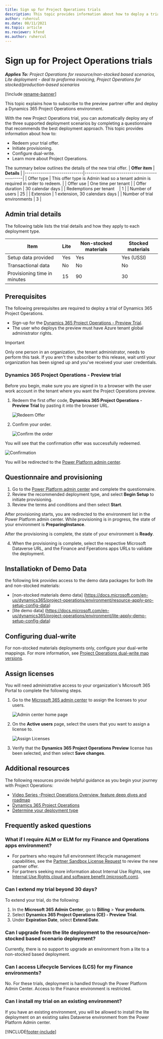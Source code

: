 ```yaml
---
title: Sign up for Project Operations trials
description: This topic provides information about how to deploy a trial of Dynamics 365 Project Operations.
author: ruhercul
ms.date: 08/11/2021
ms.topic: article
ms.reviewer: kfend 
ms.author: ruhercul
---
```


# Sign up for Project Operations trials 

_**Applies To:** Project Operations for resource/non-stocked based scenarios, Lite deployment - deal to proforma invoicing, Project Operations for stocked/production-based scenarios_ 

[!include [rename-banner](~/includes/cc-data-platform-banner.md)]

This topic explains how to subscribe to the preview partner offer and deploy a Dynamics 365 Project Operations environment.

With the new Project Operations trial, you can automatically deploy any of the three supported deployment scenarios by completing a questionnaire that recommends the best deployment approach. This topic provides information about how to:

- Redeem your trial offer.
- Initiate provisioning.
- Configure dual-write.
- Learn more about Project Operations. 

The summary below outlines the details of the new trial offer.
| **Offer item**               | **Details**                                  |
|------------------------------|----------------------------------------------|
| Offer type                   | This offer type is Admin lead so a tenant admin is required in order to redeem. |
| Offer use                    | One time per tenant                          |
| Offer duration               | 30 calendar days                             |
| Redemptions per tenant       | 1                                            |
| Number of users              | 25                                           |
| Extension                    | 1 extension, 30 calendars days               |
| Number of trial environments | 3                                            |


## Admin trial details
The following table lists the trial details and how they apply to each deployment type.

| **Item**                      | **Lite**                                     | **Non-stocked materials** | **Stocked materials** |
|-------------------------------|----------------------------------------------|---------------------------|-----------------------|
| Setup data provided           | Yes                                          | Yes                       | Yes (USSI)            |
| Transactional data            | No                                           | No                        | No                    |
| Provisioning time in minutes  | 15                                           | 90                        | 30                    |
 
## Prerequisites
The following prerequisites are required to deploy a trial of Dynamics 365 Project Operations.

- Sign-up for the [Dynamics 365 Project Operations - Preview Trial](https://www.aka.ms/try-po).
- The user who deploys the preview must have Azure tenant global administrator rights.

> [!IMPORTANT]
> Only one person in an organization, the tenant administrator, needs to perform this task. If you aren't the subscriber to this release, wait until your organization has been signed up and you've received your user credentials.

### Dynamics 365 Project Operations - Preview trial 

Before you begin, make sure you are signed in to a browser with the user work account in the tenant where you want the Project Operations preview.

1. Redeem the first offer code, **Dynamics 365 Project Operations - Preview Trial** by pasting it into the browser URL.

    ![Redeem Offer](./media/16RedeemFirstOfferNew.png)

2. Confirm your order.

    ![Confirm the order](./media/17ConfirmOrderNew.png)

  You will see that the confirmation offer was successfully redeemed.

   ![Confirmation](./media/18OrderConfirmationNew.png)

  You will be redirected to the [Power Platform admin center](https://admin.powerplatform.com/projectoperationstrial).

## Questionnaire and provisioning

1.	Go to the [Power Platform admin center](https://admin.powerplatform.com/projectoperationstrial) and complete the questionnaire.  
2.	Review the recommended deployment type, and select **Begin Setup** to initiate provisioning.
3.	Review the terms and conditions and then select **Start**.

   After provisioning starts, you are redirected to the environment list in the Power Platform admin center. While provisioning is in progress, the state of your environment is **PreparingInstance**.
 
  After the provisioning is complete, the state of your environment is **Ready**.
 
4.	When the provisioning is complete, select the respective Microsoft Dataverse URL, and the Finance and Fperations apps URLs to validate the deployment.

## Installatiokn of Demo Data
the following link provides access to the demo data packages for both lite and non-stocked materials: 
- [non-stocked materials demo data] (https://docs.microsoft.com/en-us/dynamics365/project-operations/environment/resource-apply-pro-setup-config-data)
- [lite demo data] (https://docs.microsoft.com/en-us/dynamics365/project-operations/environment/lite-apply-demo-setup-config-data)

## Configuring dual-write
For non-stocked materials deployments only, configure your dual-write mappings. For more information, see [Project Operations dual-write map versions](resource-dual-write-maps.md).

## Assign licenses

You will need administrative access to your organization's Microsoft 365 Portal to complete the following steps.

1. Go to the [Microsoft 365 admin center](https://portal.office.com/) to assign the licenses to your users.

   ![Admin center home page](./media/14AdminPortal.png)

2. On the **Active users** page, select the users that you want to assign a license to.

   ![Assign Licenses](./media/15AssignLicenses.png)

3. Verify that the **Dynamics 365 Project Operations Preview**  license has been selected, and then select **Save changes**.

## Additional resources

The following resources provide helpful guidance as you begin your journey with Project Operations:

- [Video Series -Project Operations Overview, feature deep dives and roadmap](https://youtube.com/playlist?list=PLcakwueIHoT_LJ3Fr1tHnkPk5lioqE6uH)
- [Dynamics 365 Project Operations](/learn/modules/examine-dynamics-365-project-operations/)
- [Determine your deployment type](determine-deployment-type.md)

## Frequently asked questions

### What if I require ALM or ELM for my Finance and Operations apps environment?
- For partners who require full environment lifecycle management capabilities, see the [Partner Sandbox License Request](https://experience.dynamics.com/requestlicense) to review the new partner offer. 
- For partners seeking more information about Internal Use Rights, see [Internal Use Rights cloud and software benefit (microsoft.com)](https://partner.microsoft.com/membership/internal-use-software).

### Can I extend my trial beyond 30 days?
To extend your trial, do the following:

1. In the **Microsoft 365 Admin Center**, go to **Billing** > **Your products**.
2. Select **Dynamics 365 Project Operations (CE) - Preview Trial**.
3. Under **Expiration Date**, select **Extend Date**.

### Can I upgrade from the lite deployment to the resource/non-stocked based scenario deployment?
Currently, there is no support to upgrade an environment from a lite to a non-stocked based deployment.

### Can I access Lifecycle Services (LCS) for my Finance environments?  
No. For these trials, deployment is handled through the Power Platform Admin Center. Access to the Finance environment is restricted.

### Can I install my trial on an existing environment?
If you have an existing environment, you will be allowed to install the lite deployment on an existing sales Dataverse environment from the Power Platform Admin center.

[!INCLUDE[footer-include](../includes/footer-banner.md)]
